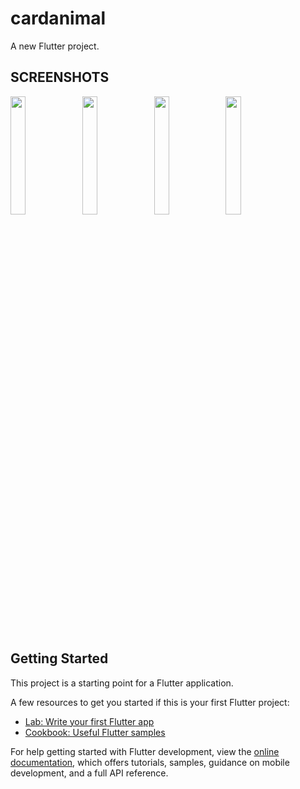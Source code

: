 # cardanimal

A new Flutter project.


## SCREENSHOTS
<p style="float: center;">
  <img src="https://github.com/phanjan/to_do_list_t6/blob/main/screensshot/Screenshot_1713733724.png" width="22%"/>
  <img src="https://github.com/phanjan/to_do_list_t6/blob/main/screensshot/Screenshot_1713733742.png" width="22%"/>
  <img src="https://github.com/phanjan/to_do_list_t6/blob/main/screensshot/Screenshot_1713733748.png" width="22%"/>
  <img src="https://github.com/phanjan/to_do_list_t6/blob/main/screensshot/Screenshot_1713733761.png" width="22%"/>
</p>


## Getting Started

This project is a starting point for a Flutter application.

A few resources to get you started if this is your first Flutter project:

- [Lab: Write your first Flutter app](https://docs.flutter.dev/get-started/codelab)
- [Cookbook: Useful Flutter samples](https://docs.flutter.dev/cookbook)

For help getting started with Flutter development, view the
[online documentation](https://docs.flutter.dev/), which offers tutorials,
samples, guidance on mobile development, and a full API reference.
